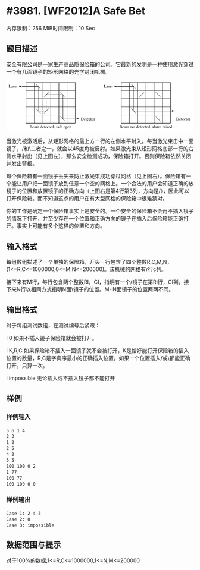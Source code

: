# #3981. [WF2012]A Safe Bet

内存限制：256 MiB时间限制：10 Sec

## 题目描述

安全有限公司是一家生产高品质保险箱的公司。它最新的发明是一种使用激光穿过一个有几面镜子的矩形网格的光学封闭机械。

![](upload/201504/gggg.jpg)

当激光被激活后，从矩形网格的最上方一行的左侧水平射入。每当激光束击中一面镜子，/和\二者之一，就会以45度角被反射。如果激光束从矩形网格底部一行的右侧水平射出（见上图左），那么安全检测成功，保险箱打开。否则保险箱依然关闭并发出警报。

每个保险箱有一面镜子丢失来防止激光束成功穿过网格（见上图右）。保险箱有一个能让用户把一面镜子放到任意一个空的网格上。一个合法的用户会知道正确的放镜子的位置和放置镜子的正确方向（上图右是第4行第3列，方向是/），因此可以打开保险箱。而不知道这点的用户在有大型网格的保险箱中很难猜对。

你的工作是确定一个保险箱事实上是安全的。一个安全的保险箱不会再不插入镜子的情况下打开，并至少存在一个位置和正确方向的镜子在插入后保险箱能正确打开。事实上可能有多个这样的位置和方向。

## 输入格式

每组数组描述了一个单独的保险箱，开头一行包含了四个整数R,C,M,N，(1<=R,C<=1000000,0<=M,N<=200000)。该机械的网格有r行c列。

接下来有M行，每行包含两个整数RI，CI，指明有一个/镜子在第Ri行，CI列。接下来N行以相同方式指明N面\镜子的位置。M+N面镜子的位置两两不同。

## 输出格式

对于每组测试数组，在测试编号后紧跟：

l 0 如果不插入镜子保险箱就会被打开。

l K,R,C 如果保险箱不插入一面镜子就不会被打开，K是恰好能打开保险箱的插入位置的数量，R,C是字典序最小的正确插入位置。如果一个位置插入/或\都能正确打开，只算一次。

l impossible 无论插入或不插入镜子都不能打开

## 样例

### 样例输入

    
    5 6 1 4
    2 3
    1 2
    2 5
    4 2
    5 5
    100 100 0 2
    1 77
    100 77
    100 100 0 0
    

### 样例输出

    
    Case 1: 2 4 3
    Case 2: 0
    Case 3: impossible
    

## 数据范围与提示

对于100%的数据,1<=R,C<=1000000,1<=N,M<=200000
